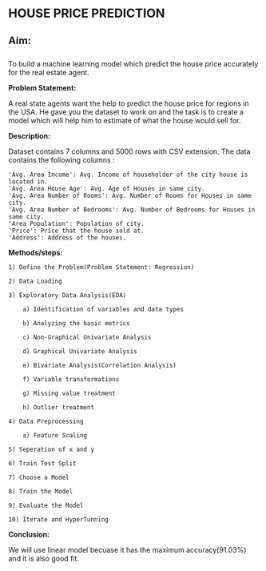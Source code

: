 <h1 style="font-size: 24px;"> 
<strong>HOUSE PRICE PREDICTION</strong> 
</h1>

<h4 style="font-size: 20px;"> 
<strong>Aim:</strong> 
</h4>

 To build a machine learning model which predict the house price accurately for the real estate agent.

**Problem Statement:**
 
 A real state agents want the help to predict the house price for regions in the USA. He gave you the dataset to work on and the task is to create a model which will help him to 
 estimate of what the house would sell for.

**Description:**
    
 Dataset contains 7 columns and 5000 rows with CSV extension. The data contains the following columns :

    'Avg. Area Income': Avg. Income of householder of the city house is located in.
    'Avg. Area House Age': Avg. Age of Houses in same city.
    'Avg. Area Number of Rooms': Avg. Number of Rooms for Houses in same city.
    'Avg. Area Number of Bedrooms': Avg. Number of Bedrooms for Houses in same city.
    'Area Population': Population of city.
    'Price': Price that the house sold at.
    'Address': Address of the houses.

  **Methods/steps:**
    
    1) Define the Problem(Problem Statement: Regression)
    
    2) Data Loading
    
    3) Exploratory Data Analysis(EDA) 
       
        a) Identification of variables and data types

        b) Analyzing the basic metrics

        c) Non-Graphical Univariate Analysis

        d) Graphical Univariate Analysis

        e) Bivariate Analysis(Correlation Analysis)

        f) Variable transformations

        g) Missing value treatment

        h) Outlier treatment
        
    4) Data Preprocessing
    
        a) Feature Scaling
        
    5) Seperation of x and y 
    
    6) Train Test Split
    
    7) Choose a Model
    
    8) Train the Model
    
    9) Evaluate the Model
    
    10) Iterate and HyperTunning

**Conclusion:**
 
 We will use linear model becuase it has the maximum accuracy(91.03%) and it is also good fit.

